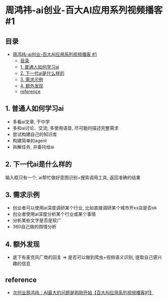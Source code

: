 <!-- 
created_at: 2025-05-19
updated_at: 2025-05-19
author: SeaflyNN
github: https://github.com/seaflyNN/doc-collect
-->

# 周鸿祎-ai创业-百大AI应用系列视频播客 #1

## 目录
- [周鸿祎-ai创业-百大AI应用系列视频播客 #1](#周鸿祎-ai创业-百大ai应用系列视频播客-1)
  - [目录](#目录)
  - [1. 普通人如何学习ai](#1-普通人如何学习ai)
  - [2. 下一代ai是什么样的](#2-下一代ai是什么样的)
  - [3. 需求示例](#3-需求示例)
  - [4. 额外发现](#4-额外发现)
  - [reference](#reference)

## 1. 普通人如何学习ai
+ 多看ai文章, 干中学
+ 多和ai讨论、交流; 多使用语音, 尽可能的描述完整需求
+ 尝试构建自己的知识库
+ 构建简单的agent
+ 拆解任务, 并委托给ai

## 2. 下一代ai是什么样的
输入框只有一个, ai帮忙做好意图识别+搜索调用工具, 返回准确的结果

## 3. 需求示例
+ 创业者可以使用ai深度调研某个行业, 比如直接调研某个城市开xx店是否ok
+ 创业者使用ai深度分析某个行业或某个事情
+ 分析某些文字是否是软广
+ 360自己做的舆情分析

## 4. 额外发现
+ 底下有麦克风厂商的回复 => 是否可以做到爬虫+视频语义识别, 提取自己感兴趣的信息

## reference
+ [次创业周鸿祎：AI最大的问题是刚刚开始【百大AI应用系列视频播客#1】](https://www.bilibili.com/video/BV1tMEAzJEXi/)